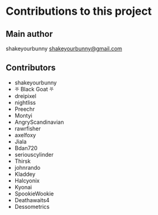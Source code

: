 Contributions to this project
=============================

Main author
----------
shakeyourbunny <shakeyourbunny@gmail.com>


Contributors
------------
- shakeyourbunny
- ⛧ Black Goat ⛧
- dreipixel
- nightliss
- Preechr
- Montyi
- AngryScandinavian
- rawrfisher
- axelfoxy
- Jiala
- Bdan720
- seriouscylinder
- Thirsk
- johnrando
- Kladdey
- Halcyonix
- Kyonai
- SpookieWookie
- Deathawaits4
- Dessometrics
